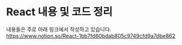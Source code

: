 # React 내용 및 코드 정리
내용들은 주로 아래 링크에서 작성하고 있습니다.<br>
https://www.notion.so/React-1bb7fd60bdab805c9749cfd9a7dbe862
